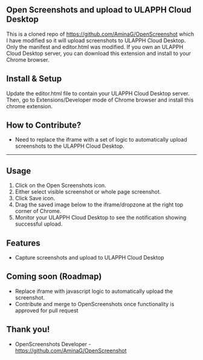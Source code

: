 Open Screenshots and upload to ULAPPH Cloud Desktop
--

This is a cloned repo of https://github.com/AminaG/OpenScreenshot which I have modified so it will upload screenshots to ULAPPH Cloud Desktop. Only the manifest and editor.html was modified. If you own an ULAPPH Cloud Desktop server, you can download this extension and install to your Chrome browser. 

Install & Setup
--

Update the editor.html file to contain your ULAPPH Cloud Desktop server. Then, go to Extensions/Developer mode of Chrome browser and install this chrome extension.


How to Contribute?
--

- Need to replace the iframe with a set of logic to automatically upload screenshots to the ULAPPH Cloud Desktop.


---
## Usage

 1. Click on the Open Screenshots icon.
 2. Either select visible screenshot or whole page screenshot.
 3. Click Save icon.
 4. Drag the saved image below to the iframe/dropzone at the right top corner of Chrome.
 5. Monitor your ULAPPH Cloud Desktop to see the notification showing successful upload.

## Features
 * Capture screenshots and upload to ULAPPH Cloud Desktop
 
## Coming soon (Roadmap)
 * Replace iframe with javascript logic to automatically upload the screenshot.
 * Contribute and merge to OpenScreenshots once functionality is approved for pull request

## Thank you!
 * OpenScreenshots Developer - https://github.com/AminaG/OpenScreenshot

